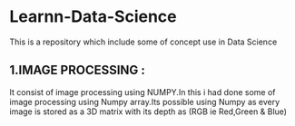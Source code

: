 # Learnn-Data-Science
This is a repository which include some of concept use in Data Science

## 1.IMAGE PROCESSING :
It consist of image processing using NUMPY.In this i had done some of image processing using Numpy array.Its possible using Numpy as every image is stored as a 3D matrix with its depth as (RGB ie Red,Green & Blue)
